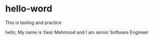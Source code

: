 # hello-word
This is testing and practice

hello,
My name is Yasir Mehmood and I am senior Software Engineer
